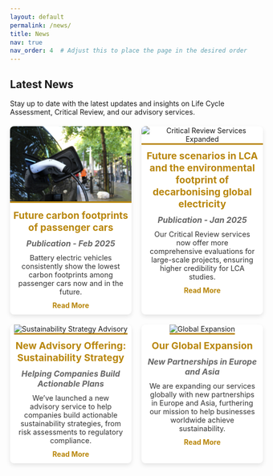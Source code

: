 ```yaml
---
layout: default
permalink: /news/
title: News
nav: true
nav_order: 4  # Adjust this to place the page in the desired order
---
```


<h2>Latest News</h2>
<p>Stay up to date with the latest updates and insights on Life Cycle Assessment, Critical Review, and our advisory services.</p>

<div class="news-cards">
  <div class="card">
    <img src="/assets/img/car.jpg" alt="Life Cycle Assessment in Action" />
    <h3>Future carbon footprints of passenger cars</h3>
    <h4>Publication - Feb 2025</h4> <!-- Subtitle -->
    <p>
      Battery electric vehicles consistently show the lowest carbon footprints among passenger cars now and in the future.
    </p>
    <a href="/news/lca-in-action" class="read-more">Read More</a>
  </div>

  <div class="card">
    <img src="/assets/img/2.jpg" alt="Critical Review Services Expanded" />
    <h3>Future scenarios in LCA and the environmental footprint of decarbonising global electricity</h3>
    <h4>Publication - Jan 2025</h4> <!-- Subtitle -->
    <p>
      Our Critical Review services now offer more comprehensive evaluations for large-scale projects, ensuring higher credibility for LCA studies.
    </p>
    <a href="/news/critical-review-expanded" class="read-more">Read More</a>
  </div>

  <div class="card">
    <img src="/assets/img/3.jpg" alt="Sustainability Strategy Advisory" />
    <h3>New Advisory Offering: Sustainability Strategy</h3>
    <h4>Helping Companies Build Actionable Plans</h4> <!-- Subtitle -->
    <p>
      We’ve launched a new advisory service to help companies build actionable sustainability strategies, from risk assessments to regulatory compliance.
    </p>
    <a href="/news/sustainability-strategy" class="read-more">Read More</a>
  </div>

  <div class="card">
    <img src="/assets/img/4.jpg" alt="Global Expansion" />
    <h3>Our Global Expansion</h3>
    <h4>New Partnerships in Europe and Asia</h4> <!-- Subtitle -->
    <p>
      We are expanding our services globally with new partnerships in Europe and Asia, furthering our mission to help businesses worldwide achieve sustainability.
    </p>
    <a href="/news/global-expansion" class="read-more">Read More</a>
  </div>
</div>

<style>
  /* Container for the news cards */
  .news-cards {
    display: grid;
    grid-template-columns: repeat(2, 1fr); /* Ensures two cards per row */
    gap: 20px; /* Space between cards */
    margin-top: 20px;
  }

  /* Individual card styling */
  .card {
    background-color: #ffffff;
    border-radius: 8px;
    box-shadow: 0 4px 8px rgba(0, 0, 0, 0.1); /* Subtle shadow */
    overflow: hidden;
    text-align: center;
    transition: transform 0.3s ease, box-shadow 0.3s ease; /* Smooth hover animation */
  }

  .card img {
    width: 100%;
    height: 150px;
    object-fit: cover; /* Ensures image fills the space while maintaining aspect ratio */
    border-bottom: 3px solid #b8860b; /* Gold accent border below image */
  }

  .card h3 {
    font-size: 1.2rem;
    margin: 10px 0;
    color: #b8860b; /* Gold color for headings */
  }

  .card h4 {
    font-size: 1rem;
    margin: 5px 0 10px 0;
    color: #666; /* Neutral text for subtitles */
    font-style: italic;
  }

  .card p {
    font-size: 0.9rem;
    color: #333; /* Neutral text for description */
    margin: 10px 15px;
  }

  .card:hover {
    transform: translateY(-5px); /* Slight lift on hover */
    box-shadow: 0 8px 16px rgba(0, 0, 0, 0.2); /* Stronger shadow on hover */
  }

  /* Read more link styling */
  .read-more {
    text-decoration: none;
    color: #b8860b; /* Gold color for links */
    font-weight: bold;
    margin-bottom: 10px;
    display: inline-block;
  }

  .read-more:hover {
    text-decoration: underline; /* Underline effect on hover */
  }

  /* Mobile responsiveness */
  @media (max-width: 768px) {
    .news-cards {
      grid-template-columns: 1fr; /* One card per row on smaller screens */
    }
  }
</style>
